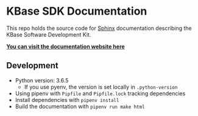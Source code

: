 # KBase SDK Documentation

This repo holds the source code for [Sphinx](http://www.sphinx-doc.org/en/master/) documentation describing the KBase Software Development Kit.

[**You can visit the documentation website here**](http://spacejam.com)

## Development

* Python version: 3.6.5
  * If you use pyenv, the version is set locally in `.python-version`
* Using pipenv with `Pipfile` and `Pipfile.lock` tracking dependencies
* Install dependencies with `pipenv install`
* Build the documentation with `pipenv run make html`
